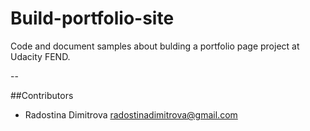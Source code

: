 # Build-portfolio-site

Code and document samples about bulding a portfolio page project at Udacity FEND.

--

##Contributors
- Radostina Dimitrova <radostinadimitrova@gmail.com>
